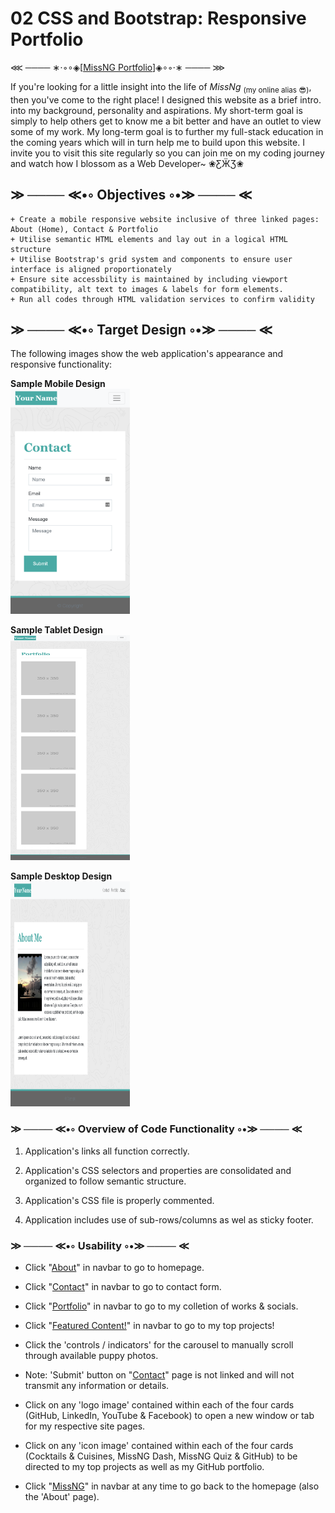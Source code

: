 # 02 CSS and Bootstrap: Responsive Portfolio

⋘ ──── ∗⋅◦∘◈\[[MissNG Portfolio](https://missng-git.github.io/Portfolio/)\]◈∘◦⋅∗ ──── ⋙

If you're looking for a little insight into the life of _MissNg_ <sub>(my online alias 😎)</sub>, then you've come to the right place! I designed this website as a brief intro. into my background, personality and aspirations. My short-term goal is simply to help others get to know me a bit better and have an outlet to view some of my work. My long-term goal is to further my full-stack education in the coming years which will in turn help me to build upon this website. I invite you to visit this site regularly so you can join me on my coding journey and watch how I blossom as a Web Developer~ ❀ƸӜƷ❀

## ≫ ──── ≪•◦ Objectives ◦•≫ ──── ≪

```
+ Create a mobile responsive website inclusive of three linked pages: About (Home), Contact & Portfolio
+ Utilise semantic HTML elements and lay out in a logical HTML structure
+ Utilise Bootstrap's grid system and components to ensure user interface is aligned proportionately
+ Ensure site accessbility is maintained by including viewport compatibility, alt text to images & labels for form elements.
+ Run all codes through HTML validation services to confirm validity

```

## ≫ ──── ≪•◦ Target Design ◦•≫ ──── ≪

The following images show the web application's appearance and responsive functionality:

**Sample Mobile Design** \
<img src="./assets/img/400-contact.png" alt="Sample Mobile Design" width="191" height="360">

**Sample Tablet Design** \
<img src="./assets/img/768-portfolio.png" alt="Sample Tablet Design" width="191" height="360">

**Sample Desktop Design** \
<img src="./assets/img/992-index.png" alt="Sample Desktop Design" width="191" height="360">

### ≫ ──── ≪•◦ Overview of Code Functionality ◦•≫ ──── ≪

1. Application's links all function correctly.

2. Application's CSS selectors and properties are consolidated and organized to follow semantic structure.

3. Application's CSS file is properly commented.

4. Application includes use of sub-rows/columns as wel as sticky footer.

### ≫ ──── ≪•◦ Usability ◦•≫ ──── ≪

- Click "<a href="https://missng-git.github.io/BCS_Responsive-Portfolio/index.html">About</a>" in navbar to go to homepage.

- Click "<a href="https://missng-git.github.io/BCS_Responsive-Portfolio/Pages/contact.html">Contact</a>" in navbar to go to contact form.

- Click "<a href="https://missng-git.github.io/BCS_Responsive-Portfolio/Pages/portfolio.html">Portfolio</a>" in navbar to go to my colletion of works & socials.

- Click "<a href="https://missng-git.github.io/BCS_Responsive-Portfolio/Pages/featured.html">Featured Content!</a>" in navbar to go to my top projects!

- Click the 'controls / indicators' for the carousel to manually scroll through available puppy photos.

- Note: 'Submit' button on "<a href="https://missng-git.github.io/BCS_Responsive-Portfolio/Pages/contact.html">Contact</a>" page is not linked and will not transmit any information or details.

- Click on any 'logo image' contained within each of the four cards (GitHub, LinkedIn, YouTube & Facebook) to open a new window or tab for my respective site pages.

- Click on any 'icon image' contained within each of the four cards (Cocktails & Cuisines, MissNG Dash, MissNG Quiz & GitHub) to be directed to my top projects as well as my GitHub portfolio.

- Click "<a href="https://missng-git.github.io/BCS_Responsive-Portfolio/index.html">MissNG</a>" in navbar at any time to go back to the homepage (also the 'About' page).
